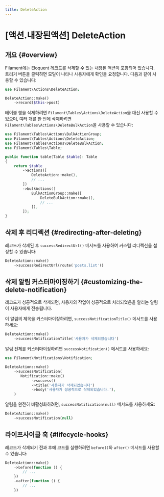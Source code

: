 ```yaml
---
title: DeleteAction
---
```

# [액션.내장된액션] DeleteAction
## 개요 {#overview}

Filament에는 Eloquent 레코드를 삭제할 수 있는 내장된 액션이 포함되어 있습니다. 트리거 버튼을 클릭하면 모달이 나타나 사용자에게 확인을 요청합니다. 다음과 같이 사용할 수 있습니다:

```php
use Filament\Actions\DeleteAction;

DeleteAction::make()
    ->record($this->post)
```

테이블 행을 삭제하려면 `Filament\Tables\Actions\DeleteAction`을 대신 사용할 수 있으며, 여러 개를 한 번에 삭제하려면 `Filament\Tables\Actions\DeleteBulkAction`을 사용할 수 있습니다:

```php
use Filament\Tables\Actions\BulkActionGroup;
use Filament\Tables\Actions\DeleteAction;
use Filament\Tables\Actions\DeleteBulkAction;
use Filament\Tables\Table;

public function table(Table $table): Table
{
    return $table
        ->actions([
            DeleteAction::make(),
            // ...
        ])
        ->bulkActions([
            BulkActionGroup::make([
                DeleteBulkAction::make(),
                // ...
            ]),
        ]);
}
```

## 삭제 후 리디렉션 {#redirecting-after-deleting}

레코드가 삭제된 후 `successRedirectUrl()` 메서드를 사용하여 커스텀 리디렉션을 설정할 수 있습니다:

```php
DeleteAction::make()
    ->successRedirectUrl(route('posts.list'))
```

## 삭제 알림 커스터마이징하기 {#customizing-the-delete-notification}

레코드가 성공적으로 삭제되면, 사용자의 작업이 성공적으로 처리되었음을 알리는 알림이 사용자에게 전송됩니다.

이 알림의 제목을 커스터마이징하려면, `successNotificationTitle()` 메서드를 사용하세요:

```php
DeleteAction::make()
    ->successNotificationTitle('사용자가 삭제되었습니다')
```

알림 전체를 커스터마이징하려면 `successNotification()` 메서드를 사용하세요:

```php
use Filament\Notifications\Notification;

DeleteAction::make()
    ->successNotification(
       Notification::make()
            ->success()
            ->title('사용자가 삭제되었습니다')
            ->body('사용자가 성공적으로 삭제되었습니다.'),
    )
```

알림을 완전히 비활성화하려면, `successNotification(null)` 메서드를 사용하세요:

```php
DeleteAction::make()
    ->successNotification(null)
```

## 라이프사이클 훅 {#lifecycle-hooks}

레코드가 삭제되기 전과 후에 코드를 실행하려면 `before()`와 `after()` 메서드를 사용할 수 있습니다:

```php
DeleteAction::make()
    ->before(function () {
        // ...
    })
    ->after(function () {
        // ...
    })
```
